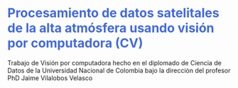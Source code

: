 # <span style="color:royalblue"> Procesamiento de datos satelitales de la alta atmósfera usando visión por computadora (CV)</span>

<p> Trabajo de Visión por computadora hecho en el diplomado de Ciencia de Datos de la Universidad Nacional de Colombia bajo la dirección del profesor PhD Jaime Vilalobos Velasco</p>